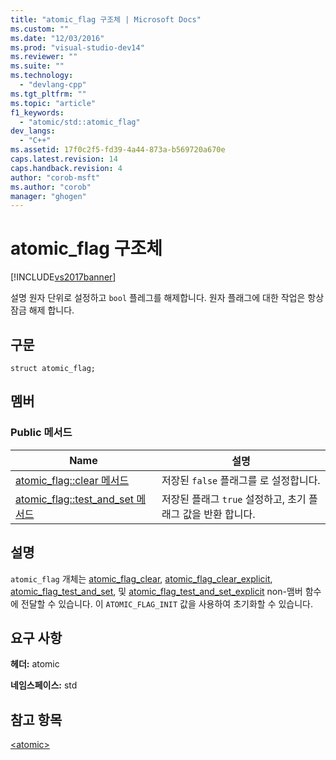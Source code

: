 ```yaml
---
title: "atomic_flag 구조체 | Microsoft Docs"
ms.custom: ""
ms.date: "12/03/2016"
ms.prod: "visual-studio-dev14"
ms.reviewer: ""
ms.suite: ""
ms.technology: 
  - "devlang-cpp"
ms.tgt_pltfrm: ""
ms.topic: "article"
f1_keywords: 
  - "atomic/std::atomic_flag"
dev_langs: 
  - "C++"
ms.assetid: 17f0c2f5-fd39-4a44-873a-b569720a670e
caps.latest.revision: 14
caps.handback.revision: 4
author: "corob-msft"
ms.author: "corob"
manager: "ghogen"
---
```

# atomic_flag 구조체
[!INCLUDE[vs2017banner](../assembler/inline/includes/vs2017banner.md)]

설명 원자 단위로 설정하고 `bool` 플레그를 해제합니다.  원자 플래그에 대한 작업은 항상 잠금 해제 합니다.  
  
## 구문  
  
```  
struct atomic_flag;  
```  
  
## 멤버  
  
### Public 메서드  
  
|Name|설명|  
|----------|--------|  
|[atomic\_flag::clear 메서드](../Topic/atomic_flag::clear%20Method.md)|저장된 `false` 플래그를 로 설정합니다.|  
|[atomic\_flag::test\_and\_set 메서드](../Topic/atomic_flag::test_and_set%20Method.md)|저장된 플래그 `true` 설정하고, 초기 플래그 값을 반환 합니다.|  
  
## 설명  
 `atomic_flag` 개체는 [atomic\_flag\_clear](../Topic/atomic_flag_clear%20Function.md), [atomic\_flag\_clear\_explicit](../Topic/atomic_flag_clear_explicit%20Function.md), [atomic\_flag\_test\_and\_set](../Topic/atomic_flag_test_and_set%20Function.md), 및 [atomic\_flag\_test\_and\_set\_explicit](../Topic/atomic_flag_test_and_set_explicit%20Function.md) non\-맴버 함수에 전달할 수 있습니다.  이 `ATOMIC_FLAG_INIT` 값을 사용하여 초기화할 수 있습니다.  
  
## 요구 사항  
 **헤더:** atomic  
  
 **네임스페이스:** std  
  
## 참고 항목  
 [\<atomic\>](../standard-library/atomic.md)